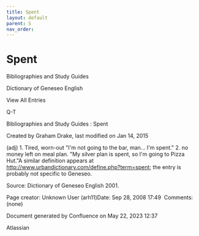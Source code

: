 ```yaml
---
title: Spent
layout: default
parent: S
nav_order:
---
```


# Spent

Bibliographies and Study Guides

Dictionary of Geneseo English

View All Entries

Q-T

Bibliographies and Study Guides : Spent

Created by  Graham Drake, last modified on Jan 14, 2015

(adj) 1. Tired, worn-out &quot;I'm not going to the bar, man... I'm spent.&quot; 2. no money left on meal plan. &quot;My silver plan is spent, so I'm going to Pizza Hut.&quot;A similar definition appears at http://www.urbandictionary.com/define.php?term=spent; the entry is probably not specific to Geneseo.

Source: Dictionary of Geneseo English 2001.

Page creator: Unknown User (arh11)Date: Sep 28, 2008 17:49  Comments: (none)

Document generated by Confluence on May 22, 2023 12:37

Atlassian
